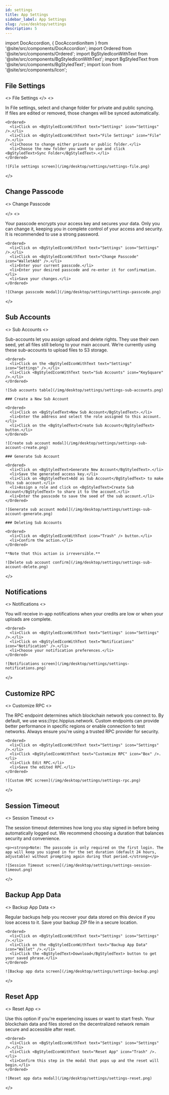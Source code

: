 ```yaml
---
id: settings
title: App Settings
sidebar_label: App Settings
slug: /use/desktop/settings
description: 5
---
```


import DocAccordion, { DocAccordionItem } from '@site/src/components/DocAccordion';
import Ordered from '@site/src/components/Ordered';
import BgStyledIconWithText from '@site/src/components/BgStyledIconWithText';
import BgStyledText from '@site/src/components/BgStyledText';
import Icon from '@site/src/components/Icon';

<DocAccordion defaultValue="file-settings">

## File Settings

<DocAccordionItem value="file-settings" isFirst> <>
File Settings
</>
<>

<p>In File settings, select and change folder for private and public syncing.<br/>
If files are edited or removed, those changes will be synced automatically.</p>

    <Ordered>
      <li>Click on <BgStyledIconWithText text="Settings" icon="Settings" />.</li>
      <li>Click on <BgStyledIconWithText text="File Settings" icon="File" />.</li>
      <li>Choose to change either private or public folder.</li>
      <li>Choose the new folder you want to use and click <BgStyledText>Sync Folder</BgStyledText>.</li>
    </Ordered>

    ![File settings screen](/img/desktop/settings/settings-file.png)

</>
</DocAccordionItem>

## Change Passcode

<DocAccordionItem value="change-passcode">
  <>
 Change Passcode

</>
<>

<p>Your passcode encrypts your access key and secures your data. Only you can change it, keeping you in complete control of your access and security. It is recommended to use a strong password.</p>

    <Ordered>
      <li>Click on <BgStyledIconWithText text="Settings" icon="Settings" />.</li>
      <li>Click on <BgStyledIconWithText text="Change Passcode" icon="WalletAdd" />.</li>
      <li>Enter your current passcode.</li>
      <li>Enter your desired passcode and re-enter it for confirmation.</li>
      <li>Save your changes.</li>
    </Ordered>

    ![Change passcode modal](/img/desktop/settings/settings-passcode.png)

</>
</DocAccordionItem>

## Sub Accounts

<DocAccordionItem value="sub-accounts">
  <>
  Sub Accounts
  </>
  <>
    <p>Sub-accounts let you assign upload and delete rights. They use their own seed, yet all files still belong to your main account. We’re currently using these sub-accounts to upload files to S3 storage.</p>

    <Ordered>
      <li>Click on the <BgStyledIconWithText text="Settings" icon="Settings" />.</li>
      <li>Click <BgStyledIconWithText text="Sub Accounts" icon="KeySquare" />.</li>
    </Ordered>

    ![Sub accounts table](/img/desktop/settings/settings-sub-accounts.png)

    ### Create a New Sub Account

    <Ordered>
      <li>Click on <BgStyledText>New Sub Account</BgStyledText>.</li>
      <li>Enter the address and select the role assigned to this account.</li>
      <li>Click on the <BgStyledText>Create Sub Account</BgStyledText> button.</li>
    </Ordered>

    ![Create sub account modal](/img/desktop/settings/settings-sub-account-create.png)

    ### Generate Sub Account

    <Ordered>
      <li>Click on <BgStyledText>Generate New Account</BgStyledText>.</li>
      <li>Save the generated access key.</li>
      <li>Click on <BgStyledText>Add as Sub Account</BgStyledText> to make this sub account.</li>
      <li>Assign a role and click on <BgStyledText>Create Sub Account</BgStyledText> to share it to the account.</li>
      <li>Enter the passcode to save the seed of the sub account.</li>
    </Ordered>

    ![Generate sub account modal](/img/desktop/settings/settings-sub-account-generate.png)

    ### Deleting Sub Accounts

    <Ordered>
      <li>Click on <BgStyledIconWithText icon="Trash" /> button.</li>
      <li>Confirm the action.</li>
    </Ordered>

    **Note that this action is irreversible.**

    ![Delete sub account confirm](/img/desktop/settings/settings-sub-account-delete.png)

</>
</DocAccordionItem>

## Notifications

<DocAccordionItem value="notifications">
  <>
   Notifications
  </>
  <>
    <p>You will receive in-app notifications when your credits are low or when your uploads are complete.</p>

    <Ordered>
      <li>Click on <BgStyledIconWithText text="Settings" icon="Settings" />.</li>
      <li>Click on <BgStyledIconWithText text="Notifications" icon="Notification" />.</li>
      <li>Choose your notification preferences.</li>
    </Ordered>

    ![Notifications screen](/img/desktop/settings/settings-notifications.png)

</>
</DocAccordionItem>

## Customize RPC

<DocAccordionItem value="customize-rpc">
  <>
  Customize RPC
  </>
  <>
    <p>The RPC endpoint determines which blockchain network you connect to. By default, we use wss://rpc.hippius.network. Custom endpoints can provide better performance in specific regions or enable connection to test networks. Always ensure you're using a trusted RPC provider for security.</p>

    <Ordered>
      <li>Click on <BgStyledIconWithText text="Settings" icon="Settings" />.</li>
      <li>Click <BgStyledIconWithText text="Customize RPC" icon="Box" />.</li>
      <li>Click Edit RPC.</li>
      <li>Save the edited RPC.</li>
    </Ordered>

    ![Custom RPC screen](/img/desktop/settings/settings-rpc.png)

</>
</DocAccordionItem>

## Session Timeout

<DocAccordionItem value="session-timeout">
  <>
  Session Timeout
  </>
  <>
    <p>The session timeout determines how long you stay signed in before being automatically logged out. We recommend choosing a duration that balances security and convenience.</p>

    <p><strong>Note: The passcode is only required on the first login. The app will keep you signed in for the set duration (default 24 hours, adjustable) without prompting again during that period.</strong></p>

    ![Session Timeout screen](/img/desktop/settings/settings-session-timeout.png)

</>
</DocAccordionItem>

## Backup App Data

<DocAccordionItem value="backup">
  <>
 Backup App Data
  </>
  <>
    <p>Regular backups help you recover your data stored on this device if you lose access to it. Save your backup ZIP file in a secure location.</p>

    <Ordered>
      <li>Click on <BgStyledIconWithText text="Settings" icon="Settings" />.</li>
      <li>Click on the <BgStyledIconWithText text="Backup App Data" icon="Wallet" />.</li>
      <li>Click the <BgStyledText>Download</BgStyledText> button to get your saved phrase.</li>
    </Ordered>

    ![Backup app data screen](/img/desktop/settings/settings-backup.png)

</>
</DocAccordionItem>

## Reset App

<DocAccordionItem value="reset">
  <>
   Reset App 
  </>
  <>
    <p>Use this option if you're experiencing issues or want to start fresh. Your blockchain data and files stored on the decentralized network remain secure and accessible after reset.</p>

    <Ordered>
      <li>Click on <BgStyledIconWithText text="Settings" icon="Settings" />.</li>
      <li>Click <BgStyledIconWithText text="Reset App" icon="Trash" />.</li>
      <li>Confirm this step in the modal that pops up and the reset will begin.</li>
    </Ordered>

    ![Reset app data modal](/img/desktop/settings/settings-reset.png)

</>
</DocAccordionItem>

</DocAccordion>
